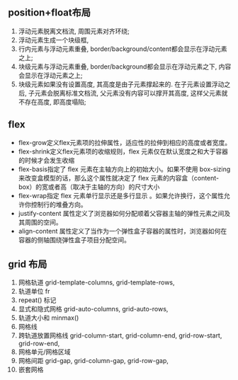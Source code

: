 ## position+float布局

  1. 浮动元素脱离文档流, 周围元素对齐环绕;
  2. 浮动元素生成一个块级框,
  3. 行内元素与浮动元素重叠, border/background/content都会显示在浮动元素之上;
  4. 块级元素与浮动元素重叠, border/background都会显示在浮动元素之下, 内容会显示在浮动元素之上;
  5. 块级元素如果没有设置高度, 其高度是由子元素撑起来的. 在子元素设置浮动之后, 子元素会脱离标准文档流, 父元素没有内容可以撑开其高度, 这样父元素就不存在高度, 即高度塌陷;

## flex

  - flex-grow定义flex元素项的拉伸属性，适应性的拉伸到相应的高度或者宽度。
  - flex-shrink定义flex元素项的收缩规则，flex 元素仅在默认宽度之和大于容器的时候才会发生收缩
  - flex-basis指定了 flex 元素在主轴方向上的初始大小。如果不使用 box-sizing 来改变盒模型的话，那么这个属性就决定了 flex 元素的内容盒（content-box）的宽或者高（取决于主轴的方向）的尺寸大小
  - flex-wrap指定 flex 元素单行显示还是多行显示 。如果允许换行，这个属性允许你控制行的堆叠方向。
  - justify-content 属性定义了浏览器如何分配顺着父容器主轴的弹性元素之间及其周围的空间。
  - align-content 属性定义了当作为一个弹性盒子容器的属性时，浏览器如何在容器的侧轴围绕弹性盒子项目分配空间。


## grid 布局

  1. 网格轨道 grid-template-columns, grid-template-rows,
  2. 轨道单位 fr
  3. repeat() 标记
  4. 显式和隐式网格 grid-auto-columns, grid-auto-rows,
  5. 轨道大小和 minmax()
  6. 网格线
  7. 跨轨道放置网格线 grid-column-start, grid-column-end, grid-row-start, grid-row-end,
  8. 网格单元/网格区域
  9. 网格间距 grid-gap, grid-column-gap, grid-row-gap,
  10. 嵌套网格
